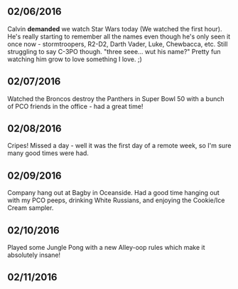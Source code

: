 02/06/2016
---
Calvin **demanded** we watch Star Wars today (We watched the first hour). He's really starting to remember all the names even though he's only seen it once now - stormtroopers, R2-D2, Darth Vader, Luke, Chewbacca, etc. Still struggling to say C-3PO though. "three seee... wut his name?" Pretty fun watching him grow to love something I love. ;)

02/07/2016
---
Watched the Broncos destroy the Panthers in Super Bowl 50 with a bunch of PCO friends in the office - had a great time!

02/08/2016
---
Cripes! Missed a day - well it was the first day of a remote week, so I'm sure many good times were had.

02/09/2016
---
Company hang out at Bagby in Oceanside. Had a good time hanging out with my PCO peeps, drinking White Russians, and enjoying the Cookie/Ice Cream sampler.

02/10/2016
---
Played some Jungle Pong with a new Alley-oop rules which make it absolutely insane!

02/11/2016
---
